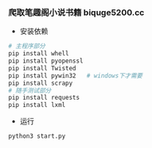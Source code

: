 ### 爬取笔趣阁小说书籍 biquge5200.cc

- 安装依赖
```Python
# 主程序部分
pip install whell
pip install pyopenssl
pip install Twisted
pip install pywin32   # windows下才需要
pip install scrapy
# 随手测试部分
pip install requests
pip install lxml
```
- 运行
```Python
python3 start.py
```
